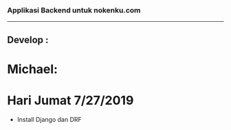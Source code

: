 ### Applikasi Backend untuk nokenku.com
-----------------------------------------------------------------

## Develop :

# Michael:

# Hari Jumat 7/27/2019
  - Install Django dan DRF
